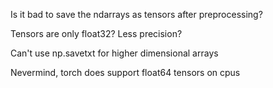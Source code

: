 
Is it bad to save the ndarrays as tensors after preprocessing?

Tensors are only float32? Less precision?

Can't use np.savetxt for higher dimensional arrays

Nevermind, torch does support float64 tensors on cpus
